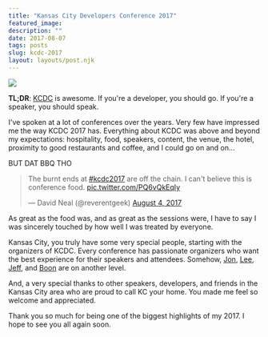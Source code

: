 ```yaml
---
title: "Kansas City Developers Conference 2017"
featured_image: 
description: ""
date: 2017-08-07
tags: posts
slug: kcdc-2017
layout: layouts/post.njk
---
```




![](/content/images/2017/08/kcdc-2017.jpg)

**TL;DR**: [KCDC](http://www.kcdc.info/) is awesome. If you're a developer, you should go. If you're a speaker, you should speak.

I've spoken at a lot of conferences over the years. Very few have impressed me the way KCDC 2017 has. Everything about KCDC was above and beyond my expectations: hospitality, food, speakers, content, the venue, the hotel, proximity to good restaurants and coffee, and I could go on and on...

BUT DAT BBQ THO

> The burnt ends at [#kcdc2017](https://twitter.com/hashtag/kcdc2017?src=hash) are off the chain. I can't believe this is conference food. [pic.twitter.com/PQ6vQkEqIy](https://t.co/PQ6vQkEqIy)
>
> — David Neal (@reverentgeek) [August 4, 2017](https://twitter.com/reverentgeek/status/893512235926114304)

As great as the food was, and as great as the sessions were, I have to say I was sincerely touched by how well I was treated by everyone.

Kansas City, you truly have some very special people, starting with the organizers of KCDC. Every conference has passionate organizers who want the best experience for their speakers and attendees. Somehow, [Jon](https://twitter.com/jonathanfmills), [Lee](https://twitter.com/leebrandt), [Jeff](https://twitter.com/jeffreystrauss), and [Boon](https://www.linkedin.com/in/boontlee/) are on another level.

And, a very special thanks to other speakers, developers, and friends in the Kansas City area who are proud to call KC your home. You made me feel so welcome and appreciated.

Thank you so much for being one of the biggest highlights of my 2017. I hope to see you all again soon.



